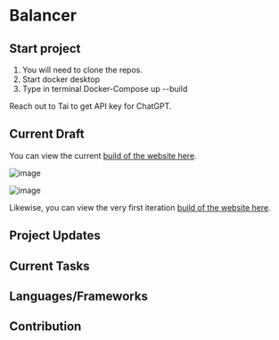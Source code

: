 # Balancer

## Start project

1) You will need to clone the repos.
2) Start docker desktop
3) Type in terminal Docker-Compose up --build

Reach out to Tai to get API key for ChatGPT.

## Current Draft

You can view the current [build of the website here](https://balancertestsite.com).

![image](https://github.com/CodeForPhilly/balancer-main/assets/26842253/fb9691ff-6f49-4b62-903e-971c19fa1c3e)

![image](https://github.com/CodeForPhilly/balancer-main/assets/26842253/92c5d6e3-2aaf-4d28-9095-0ea22fa87791)

Likewise, you can view the very first iteration [build of the website here](https://64861cae18fa9449694ad5ef--deft-tapioca-dd7777.netlify.app/).

## Project Updates


## Current Tasks


## Languages/Frameworks


## Contribution





